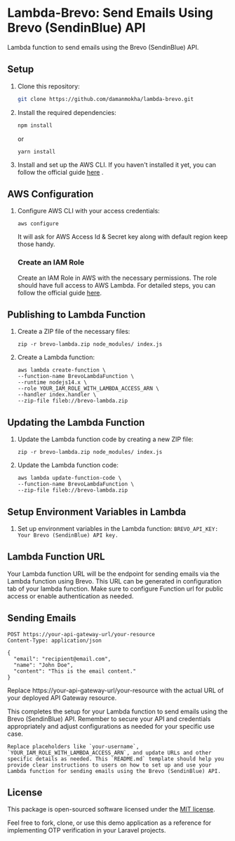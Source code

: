 # Lambda-Brevo: Send Emails Using Brevo (SendinBlue) API

Lambda function to send emails using the Brevo (SendinBlue) API.

## Setup

1. Clone this repository:

   ```bash
   git clone https://github.com/damanmokha/lambda-brevo.git

   ```

2. Install the required dependencies:
   ```bash
   npm install
   ```
   or
   ```
   yarn install
   ```
3. Install and set up the AWS CLI. If you haven't installed it yet, you can follow the official guide [here](https://docs.aws.amazon.com/cli/latest/userguide/cli-configure-quickstart.html)
   .

## AWS Configuration

1. Configure AWS CLI with your access credentials:

   ```
   aws configure
   ```

   It will ask for AWS Access Id & Secret key along with default region keep those handy.

   ### Create an IAM Role

   Create an IAM Role in AWS with the necessary permissions. The role should have full access to AWS Lambda. For detailed steps, you can follow the official guide [here](https://docs.aws.amazon.com/lambda/latest/dg/lambda-intro-execution-role.html).

## Publishing to Lambda Function

1. Create a ZIP file of the necessary files:
   ```
   zip -r brevo-lambda.zip node_modules/ index.js
   ```
2. Create a Lambda function:
   ```
   aws lambda create-function \
   --function-name BrevoLambdaFunction \
   --runtime nodejs14.x \
   --role YOUR_IAM_ROLE_WITH_LAMBDA_ACCESS_ARN \
   --handler index.handler \
   --zip-file fileb://brevo-lambda.zip
   ```

## Updating the Lambda Function

1. Update the Lambda function code by creating a new ZIP file:

   ```
   zip -r brevo-lambda.zip node_modules/ index.js
   ```

2. Update the Lambda function code:

   ```
   aws lambda update-function-code \
   --function-name BrevoLambdaFunction \
   --zip-file fileb://brevo-lambda.zip
   ```

## Setup Environment Variables in Lambda

1. Set up environment variables in the Lambda function:
   `BREVO_API_KEY: Your Brevo (SendinBlue) API key.`

## Lambda Function URL

Your Lambda function URL will be the endpoint for sending emails via the Lambda function using Brevo. This URL can be generated in configuration tab of your lambda function. Make sure to configure Function url for public access or enable authentication as needed.

## Sending Emails

```
POST https://your-api-gateway-url/your-resource
Content-Type: application/json

{
  "email": "recipient@email.com",
  "name": "John Doe",
  "content": "This is the email content."
}
```

Replace https://your-api-gateway-url/your-resource with the actual URL of your deployed API Gateway resource.

This completes the setup for your Lambda function to send emails using the Brevo (SendinBlue) API. Remember to secure your API and credentials appropriately and adjust configurations as needed for your specific use case.

`` Replace placeholders like `your-username`, `YOUR_IAM_ROLE_WITH_LAMBDA_ACCESS_ARN`, and update URLs and other specific details as needed. This `README.md` template should help you provide clear instructions to users on how to set up and use your Lambda function for sending emails using the Brevo (SendinBlue) API. ``

## License

This package is open-sourced software licensed under the [MIT license](https://en.wikipedia.org/wiki/MIT_License).

Feel free to fork, clone, or use this demo application as a reference for implementing OTP verification in your Laravel projects.
